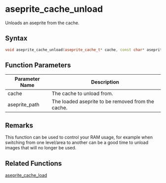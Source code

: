 
# aseprite_cache_unload

Unloads an aseprite from the cache.

## Syntax

```cpp
void aseprite_cache_unload(aseprite_cache_t* cache, const char* aseprite_path);
```

## Function Parameters

Parameter Name | Description
--- | ---
cache | The cache to unload from.
aseprite_path | The loaded aseprite to be removed from the cache.

## Remarks

This function can be used to control your RAM usage, for example when switching from one level/area to another can be a good time to unload images that will no longer be used.

## Related Functions
  
[aseprite_cache_load](https://github.com/RandyGaul/cute_framework/blob/master/docs/graphics/aseprite_cache/aseprite_cache_load.md)  
